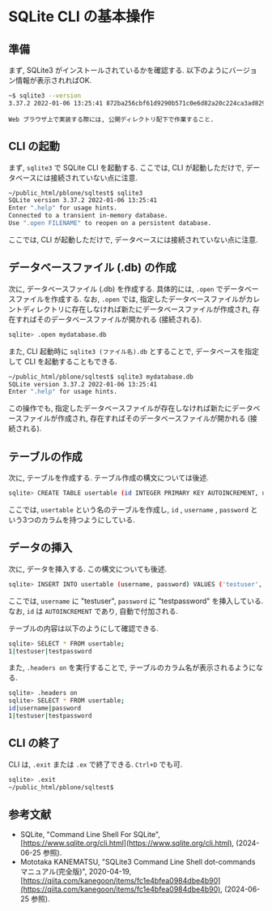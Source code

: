 # SQLite CLI の基本操作

## 準備

まず, SQLite3 がインストールされているかを確認する. 以下のようにバージョン情報が表示されればOK.

```bash
~$ sqlite3 --version
3.37.2 2022-01-06 13:25:41 872ba256cbf61d9290b571c0e6d82a20c224ca3ad82971edc46b29818d5dalt1
```

```{note}
Web ブラウザ上で実装する際には, 公開ディレクトリ配下で作業すること.
```

## CLI の起動

まず, `sqlite3` で SQLite CLI を起動する. ここでは, CLI が起動しただけで, データベースには接続されていない点に注意.

```bash
~/public_html/pblone/sqltest$ sqlite3
SQLite version 3.37.2 2022-01-06 13:25:41
Enter ".help" for usage hints.
Connected to a transient in-memory database.
Use ".open FILENAME" to reopen on a persistent database.
```

ここでは, CLI が起動しただけで, データベースには接続されていない点に注意.

## データベースファイル (.db) の作成

次に, データベースファイル (.db) を作成する. 具体的には, `.open` でデータベースファイルを作成する. なお, `.open` では, 指定したデータベースファイルがカレントディレクトリに存在しなければ新たにデータベースファイルが作成され, 存在すればそのデータベースファイルが開かれる (接続される).

```bash
sqlite> .open mydatabase.db
```

また, CLI 起動時に `sqlite3 (ファイル名).db` とすることで, データベースを指定して CLI を起動することもできる.

```bash
~/public_html/pblone/sqltest$ sqlite3 mydatabase.db
SQLite version 3.37.2 2022-01-06 13:25:41
Enter ".help" for usage hints.
```

この操作でも, 指定したデータベースファイルが存在しなければ新たにデータベースファイルが作成され, 存在すればそのデータベースファイルが開かれる (接続される).

## テーブルの作成

次に, テーブルを作成する. テーブル作成の構文については後述.

```bash
sqlite> CREATE TABLE usertable (id INTEGER PRIMARY KEY AUTOINCREMENT, username TEXT UNIQUE, password TEXT);
```

ここでは, `usertable` という名のテーブルを作成し, `id` , `username` , `password` という3つのカラムを持つようにしている.

## データの挿入

次に, データを挿入する. この構文についても後述.

```bash
sqlite> INSERT INTO usertable (username, password) VALUES ('testuser', 'testpassword');
```

ここでは, `username` に "testuser", `password` に "testpassword" を挿入している. なお, `id` は `AUTOINCREMENT` であり, 自動で付加される.

テーブルの内容は以下のようにして確認できる.

```bash
sqlite> SELECT * FROM usertable;
1|testuser|testpassword
```

また, `.headers on` を実行することで, テーブルのカラム名が表示されるようになる.

```bash
sqlite> .headers on
sqlite> SELECT * FROM usertable;
id|username|password
1|testuser|testpassword
```

## CLI の終了

CLI は, `.exit` または `.ex` で終了できる. `Ctrl+D` でも可.

```bash
sqlite> .exit
~/public_html/pblone/sqltest$
```

## 参考文献

- SQLite, "Command Line Shell For SQLite", [https://www.sqlite.org/cli.html](https://www.sqlite.org/cli.html), (2024-06-25 参照).
- Mototaka KANEMATSU, "SQLite3 Command Line Shell dot-commands マニュアル(完全版)", 2020-04-19,  [https://qiita.com/kanegoon/items/fc1e4bfea0984dbe4b90](https://qiita.com/kanegoon/items/fc1e4bfea0984dbe4b90), (2024-06-25 参照).
  
